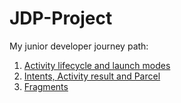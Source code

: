 # JDP-Project

My junior developer journey path:

1. [Activity lifecycle and launch modes](https://github.com/RajkoHTEC/JDP-Project/tree/activityLaunchModes)
1. [Intents, Activity result and Parcel](https://github.com/RajkoHTEC/JDP-Project/tree/intents)
1. [Fragments](https://github.com/RajkoHTEC/JDP-Project/tree/fragments)
